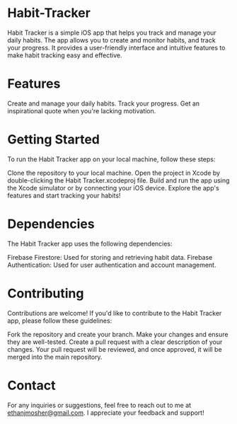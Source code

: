 # Habit-Tracker


Habit Tracker is a simple iOS app that helps you track and manage your daily habits. The app allows you to create and monitor habits, and track your progress. It provides a user-friendly interface and intuitive features to make habit tracking easy and effective.

# Features

Create and manage your daily habits.
Track your progress.
Get an inspirational quote when you're lacking motivation.

# Getting Started

To run the Habit Tracker app on your local machine, follow these steps:

Clone the repository to your local machine.
Open the project in Xcode by double-clicking the Habit Tracker.xcodeproj file.
Build and run the app using the Xcode simulator or by connecting your iOS device.
Explore the app's features and start tracking your habits!
# Dependencies

The Habit Tracker app uses the following dependencies:

Firebase Firestore: Used for storing and retrieving habit data.
Firebase Authentication: Used for user authentication and account management.
# Contributing

Contributions are welcome! If you'd like to contribute to the Habit Tracker app, please follow these guidelines:

Fork the repository and create your branch.
Make your changes and ensure they are well-tested.
Create a pull request with a clear description of your changes.
Your pull request will be reviewed, and once approved, it will be merged into the main repository.

# Contact

For any inquiries or suggestions, feel free to reach out to me at ethanjmosher@gmail.com. I appreciate your feedback and support!

